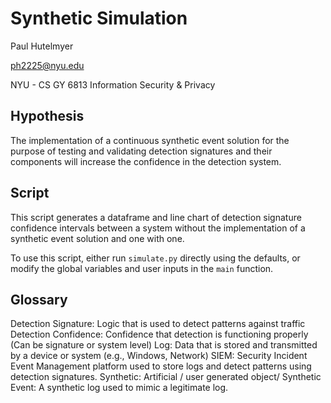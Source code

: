 # Synthetic Simulation

Paul Hutelmyer

ph2225@nyu.edu

NYU - CS GY 6813 Information Security & Privacy


Hypothesis
-----------
The implementation of a continuous synthetic event solution for the purpose of testing and validating detection
signatures and their components will increase the confidence in the detection system.

Script
-----------
This script generates a dataframe and line chart of detection signature confidence intervals between a system without the
implementation of a synthetic event solution and one with one.

To use this script, either run `simulate.py` directly using the defaults, or modify the global variables and user inputs in the `main` function.

Glossary
-----------
Detection Signature: Logic that is used to detect patterns against traffic
Detection Confidence: Confidence that detection is functioning properly (Can be signature or system level)
Log: Data that is stored and transmitted by a device or system (e.g., Windows, Network)
SIEM: Security Incident Event Management platform used to store logs and detect patterns using detection signatures.
Synthetic: Artificial / user generated object/
Synthetic Event: A synthetic log used to mimic a legitimate log.
